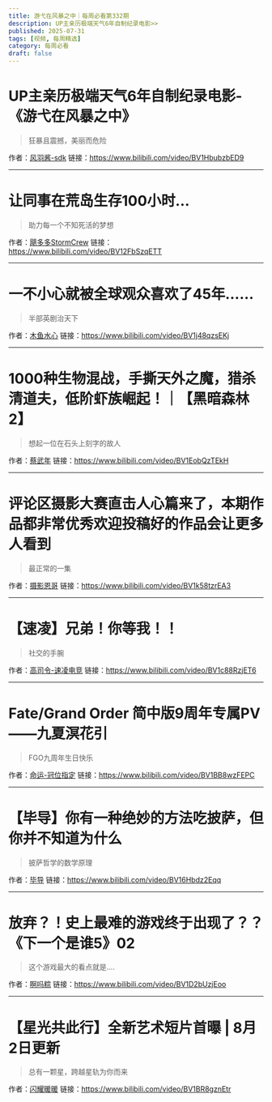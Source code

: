 ```yaml
---
title: 游弋在风暴之中｜每周必看第332期
description: UP主亲历极端天气6年自制纪录电影>>
published: 2025-07-31
tags: [视频, 每周精选]
category: 每周必看
draft: false
---
```


# UP主亲历极端天气6年自制纪录电影-《游弋在风暴之中》
> 狂暴且震撼，美丽而危险

作者：[风羽酱-sdk](https://space.bilibili.com/17466521)
链接：https://www.bilibili.com/video/BV1HbubzbED9

---

# 让同事在荒岛生存100小时…
> 助力每一个不知死活的梦想

作者：[飓多多StormCrew](https://space.bilibili.com/1780480185)
链接：https://www.bilibili.com/video/BV12FbSzqETT

---

# 一不小心就被全球观众喜欢了45年……
> 半部英剧治天下

作者：[木鱼水心](https://space.bilibili.com/927587)
链接：https://www.bilibili.com/video/BV1j48qzsEKj

---

# 1000种生物混战，手撕天外之魔，猎杀清道夫，低阶虾族崛起！｜【黑暗森林2】
> 想起一位在石头上刻字的故人

作者：[蔡武年](https://space.bilibili.com/14556547)
链接：https://www.bilibili.com/video/BV1EobQzTEkH

---

# 评论区摄影大赛直击人心篇来了，本期作品都非常优秀欢迎投稿好的作品会让更多人看到
> 最正常的一集

作者：[摄影恩哥](https://space.bilibili.com/3546741475379844)
链接：https://www.bilibili.com/video/BV1k58tzrEA3

---

# 【速凌】兄弟！你等我！！
> 社交的手腕

作者：[高司令-速凌电竞](https://space.bilibili.com/3546875066059052)
链接：https://www.bilibili.com/video/BV1c88RzjET6

---

# Fate/Grand Order 简中版9周年专属PV——九夏溟花引
> FGO九周年生日快乐

作者：[命运-冠位指定](https://space.bilibili.com/233108841)
链接：https://www.bilibili.com/video/BV1BB8wzFEPC

---

# 【毕导】你有一种绝妙的方法吃披萨，但你并不知道为什么
> 披萨哲学的数学原理

作者：[毕导](https://space.bilibili.com/254463269)
链接：https://www.bilibili.com/video/BV16Hbdz2Eqq

---

# 放弃？！史上最难的游戏终于出现了？？《下一个是谁5》02
> 这个游戏最大的看点就是….

作者：[啊吗粽](https://space.bilibili.com/7552204)
链接：https://www.bilibili.com/video/BV1D2bUzjEoo

---

# 【星光共此行】全新艺术短片首曝 | 8月2日更新
> 总有一颗星，跨越星轨为你而来

作者：[闪耀暖暖](https://space.bilibili.com/303469491)
链接：https://www.bilibili.com/video/BV1BR8gznEtr

